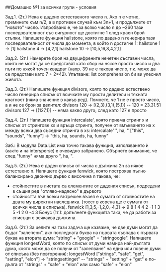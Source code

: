 ##Домашно №1 за всички групи - условия


Зад.1. (2т.) Нека e дадено естественото число n. Ако n е четно, преминете към n/2, а в противен случай към 3n+1, и продължете от "новото" число. Изпробвано е, че за всяко число n до ~260 тази последователност със сигурност ще достигне 1 след краен брой стъпки. Напишете функция hailstone, която по дадено n генерира тази последователност от числа до момента, в който n достигне 1:
hailstone 1 -> [1]
hailstone 4 -> [4,2,1]
hailstone 10 -> [10,5,16,8,4,2,1]

Зад.2. (2т.) Намерете броя на двуцифрените нечетни съставни числа, които не могат да се представят като сбор на някое просто число и два пъти по някой точен квадрат (напр. 39 не е такова число, т.к. може да се представи като 7 + 2*42).
Упътване: list comprehension би ви улеснил живота.

Зад.3. (2т.) Напишете функция divisors, която по дадено естествено число генерира списък от всичките му прости делители и тяхната кратност (няма значение в какъв ред). Помнете, че 1 не е просто число, а и не се брои за делител:
divisors 120 -> [(2,3),(3,1),(5,1)]  -- 120 = 23.31.51
divisors 127 -> [(127,1)]            -- няма какво друго, след като 127 е просто

Зад.4. (2т.) Напишете функция intercalate', която приема стринг x и списък от стрингове xs и връща стринга, получен от вмъкването на x между всеки два съседни стринга в xs:
intercalate' ", ha, " ["this", "sounds", "funny"] -> "this, ha, sounds, ha, funny"

Заб.: В модула Data.List има точно такава функция, използването ѝ (както и на intersperse) е очевидно забранено. Обърнете внимание, че след "funny" няма друго ", ha, ".

Зад.5. (2т.) Нека е даден списък от числа с дължина 2n за някое естествено n. Напишете функция fenwick, която построява пълно балансирано двоично дърво с височина n такова, че:
- стойностите в листата са елементите от дадения списък, подредени в същия ред "отляво-надясно" в дървото
- стойността във всеки вътрешен възел е сумата от стойностите на двата му директни наследника. (тоест в корена ще е сумата от всички числа в списъка).
fenwick [1,3,5,-1,2,0,-4,3] ->
          9
    8           1
 4     4     2    -1 
1 3   5 -1  2 0  -4 3
Бонус (1т.): допълнете функцията така, че да работи за списъци с всякаква дължина.

Зад.6. (2т.) За целите на тази задача ще казваме, че две думи могат да бъдат "залепени", ако последната буква на първата съвпада с първата буква на втората дума:
"string" + "google" = "stringoogle".
Напишете функция longestWord, която по списък от думи намира най-дългата дума, която може да се получи от "залепване" на една или повече думи от списъка (без повторения):
longestWord ["strings", "safe", "get", "setting", "elon"] -> "stringsettinget"
-- "strings" + "setting" + "get" е по-дълга от "strings" + "safe" + "elon" или само "safe" + "elon"
